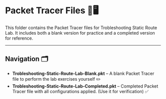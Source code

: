 # Packet Tracer Files 📂🖥️

This folder contains the Packet Tracer files for Trobleshooting Static Route Lab. It includes both a blank version for practice and a completed version for reference.

---

## Navigation 🗂️


- **Trobleshooting-Static-Route-Lab-Blank.pkt** – A blank Packet Tracer file to perform the lab exercises yourself ✏️  
- **Trobleshooting-Static-Route-Lab-Completed.pkt** – Completed Packet Tracer file with all configurations applied. (Use it for verification)  ✅  
